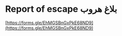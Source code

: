 # Report of escape بلاغ هروب

[https://forms.gle/EhMGSBnGxPkE68ND9](https://forms.gle/EhMGSBnGxPkE68ND9)
